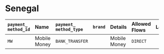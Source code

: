# Senegal



| `payment_ method_id` | **Name** | `payment_` `method_type` | `brand` | **Details** | Allowed Flows | **Logos** |
| :--- | :--- | :--- | :--- | :--- | :--- | :--- |
| `MW` | Mobile Money | `BANK_TRANSFER` |  | Mobile Money | `DIRECT` | ​ |

